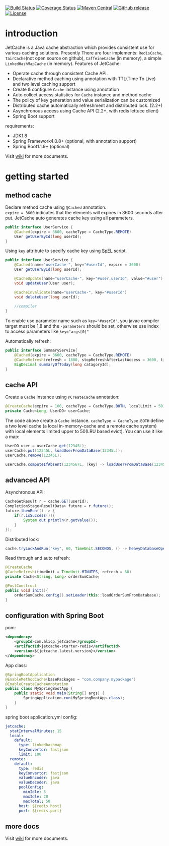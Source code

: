 [![Build Status](https://travis-ci.org/alibaba/jetcache.svg?branch=master)](https://travis-ci.org/alibaba/jetcache)
[![Coverage Status](https://coveralls.io/repos/github/alibaba/jetcache/badge.svg?branch=master)](https://coveralls.io/github/alibaba/jetcache?branch=master) 
[![Maven Central](https://maven-badges.herokuapp.com/maven-central/com.alicp.jetcache/jetcache-parent/badge.svg)](https://maven-badges.herokuapp.com/maven-central/com.alicp.jetcache/jetcache-parent/)
[![GitHub release](https://img.shields.io/github/release/alibaba/jetcache.svg)](https://github.com/alibaba/jetcache/releases)
[![License](https://img.shields.io/badge/license-Apache%202-4EB1BA.svg)](https://www.apache.org/licenses/LICENSE-2.0.html)

# introduction
JetCache is a Java cache abstraction which provides consistent use for various caching solutions. 
Presently There are four implements: ```RedisCache```, ```TairCache```(not open source on github), ```CaffeineCache``` (in memory), a simple ```LinkedHashMapCache``` (in memory).
Features of JetCache:
* Operate cache through consistent Cache API. 
* Declarative method caching using annotation with TTL(Time To Live) and two level caching support
* Create & configure ```Cache``` instance using annotation
* Auto collect access statistics for ```Cache``` instance and method cache
* The policy of key generation and value serialization can be customized
* Distributed cache automatically refreshment and distributed lock. (2.2+)
* Asynchronous access using Cache API (2.2+, with redis lettuce client)
* Spring Boot support

requirements:
* JDK1.8
* Spring Framework4.0.8+ (optional, with annotation support)
* Spring Boot1.1.9+ (optional)

Visit [wiki](https://github.com/alibaba/jetcache/wiki) for more documents.

# getting started

## method cache
Declare method cache using ```@Cached``` annotation.  
```expire = 3600``` indicates that the elements will expires in 3600 seconds after put.
JetCache auto generates cache key using all parameters.
```java
public interface UserService {
    @Cached(expire = 3600, cacheType = CacheType.REMOTE)
    User getUserById(long userId);
}
```

Using ```key``` attribute to specify cache key using [SpEL](https://docs.spring.io/spring/docs/4.2.x/spring-framework-reference/html/expressions.html) script.
```java
public interface UserService {
    @Cached(name="userCache-", key="#userId", expire = 3600)
    User getUserById(long userId);

    @CacheUpdate(name="userCache-", key="#user.userId", value="#user")
    void updateUser(User user);

    @CacheInvalidate(name="userCache-", key="#userId")
    void deleteUser(long userId);
    
    //compiler 
}
```
To enable use parameter name such as ```key="#userId"```, you javac compiler target must be 1.8 and the ```-parameters``` should be set, otherwise use index to access parameters like ```key="args[0]"```

Automatically refresh:
```java
public interface SummaryService{
    @Cached(expire = 3600, cacheType = CacheType.REMOTE)
    @CacheRefresh(refresh = 1800, stopRefreshAfterLastAccess = 3600, timeUnit = TimeUnit.SECONDS)
    BigDecimal summaryOfToday(long catagoryId);
}
```

## cache API
Create a ```Cache``` instance using ```@CreateCache``` annotation:
```java
@CreateCache(expire = 100, cacheType = CacheType.BOTH, localLimit = 50)
private Cache<Long, UserDO> userCache;
```
The code above create a ```Cache``` instance. ```cacheType = CacheType.BOTH``` define a two level cache (a local in-memory-cache and a remote cache system) with local elements limited upper to 50(LRU based evict). You can use it like a map: 
```java
UserDO user = userCache.get(12345L);
userCache.put(12345L, loadUserFromDataBase(12345L));
userCache.remove(12345L);

userCache.computeIfAbsent(1234567L, (key) -> loadUserFromDataBase(1234567L));
```

## advanced API
Asynchronous API:
```java
CacheGetResult r = cache.GET(userId);
CompletionStage<ResultData> future = r.future();
future.thenRun(() -> {
    if(r.isSuccess()){
        System.out.println(r.getValue());
    }
});
```

Distributed lock:
```java
cache.tryLockAndRun("key", 60, TimeUnit.SECONDS, () -> heavyDatabaseOperation());
```

Read through and auto refresh:
```java
@CreateCache
@CacheRefresh(timeUnit = TimeUnit.MINUTES, refresh = 60)
private Cache<String, Long> orderSumCache;

@PostConstruct
public void init(){
    orderSumCache.config().setLoader(this::loadOrderSumFromDatabase);
}
```

## configuration with Spring Boot

pom:
```xml
<dependency>
    <groupId>com.alicp.jetcache</groupId>
    <artifactId>jetcache-starter-redis</artifactId>
    <version>${jetcache.latest.version}</version>
</dependency>
```

App class:
```java
@SpringBootApplication
@EnableMethodCache(basePackages = "com.company.mypackage")
@EnableCreateCacheAnnotation
public class MySpringBootApp {
    public static void main(String[] args) {
        SpringApplication.run(MySpringBootApp.class);
    }
}
```

spring boot application.yml config:
```yaml
jetcache:
  statIntervalMinutes: 15
  local:
    default:
      type: linkedhashmap
      keyConvertor: fastjson
      limit: 100
  remote:
    default:
      type: redis
      keyConvertor: fastjson
      valueEncoder: java
      valueDecoder: java
      poolConfig:
        minIdle: 5
        maxIdle: 20
        maxTotal: 50
      host: ${redis.host}
      port: ${redis.port}
```

## more docs
Visit [wiki](https://github.com/alibaba/jetcache/wiki) for more documents.